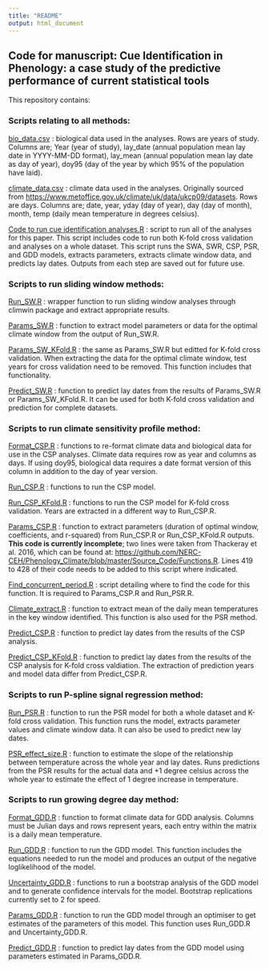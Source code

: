 ```yaml
---
title: "README"
output: html_document
---
```


## Code for manuscript: Cue Identification in Phenology: a case study of the predictive performance of current statistical tools

This repository contains:

### Scripts relating to all methods:

[bio_data.csv](https://github.com/emilygsimmonds/Cue_Identification/blob/master/bio_data.csv) : biological data used in the analyses. Rows are years of study. Columns are; Year (year of study), lay_date (annual population mean lay date in YYYY-MM-DD format), lay_mean (annual population mean lay date as day of year), doy95 (day of the year by which 95% of the population have laid).

[climate_data.csv](https://github.com/emilygsimmonds/Cue_Identification/blob/master/climate_data.csv) : climate data used in the analyses. Originally sourced from https://www.metoffice.gov.uk/climate/uk/data/ukcp09/datasets. Rows are days. Columns are; date, year, yday (day of year), day (day of month), month, temp (daily mean temperature in degrees celsius). 

[Code to run cue identification analyses.R](https://github.com/emilygsimmonds/Cue_Identification/blob/master/Code%20to%20run%20cue%20identification%20analyses.R) : script to run all of the analyses for this paper. This script includes code to run both K-fold cross validation and analyses on a whole dataset. This script runs the SWA, SWR, CSP, PSR, and GDD models, extracts parameters, extracts climate window data, and predicts lay dates. Outputs from each step are saved out for future use. 

### Scripts to run sliding window methods:

[Run_SW.R](https://github.com/emilygsimmonds/Cue_Identification/blob/master/Run_SW.R) : wrapper function to run sliding window analyses through climwin package and extract appropriate results.

[Params_SW.R](https://github.com/emilygsimmonds/Cue_Identification/blob/master/Params_SW.R) : function to extract model parameters or data for the optimal climate window from the output of Run_SW.R.

[Params_SW_KFold.R](https://github.com/emilygsimmonds/Cue_Identification/blob/master/Params_SW_KFold.R) : the same as Params_SW.R but editted for K-fold cross validation. When extracting the data for the optimal climate window, test years for cross validation need to be removed. This function includes that functionality.

[Predict_SW.R](https://github.com/emilygsimmonds/Cue_Identification/blob/master/Predict_SW.R) : function to predict lay dates from the results of Params_SW.R or Params_SW_KFold.R. It can be used for both K-fold cross validation and prediction for complete datasets.

### Scripts to run climate sensitivity profile method:

[Format_CSP.R](https://github.com/emilygsimmonds/Cue_Identification/blob/master/Format_CSP.R) : functions to re-format climate data and biological data for use in the CSP analyses. Climate data requires row as year and columns as days. If using doy95, biological data requires a date format version of this column in addition to the day of year version.

[Run_CSP.R](https://github.com/emilygsimmonds/Cue_Identification/blob/master/Run_CSP.R) : functions to run the CSP model.

[Run_CSP_KFold.R](https://github.com/emilygsimmonds/Cue_Identification/blob/master/Run_CSP_KFold.R) : functions to run the CSP model for K-fold cross validation. Years are extracted in a different way to Run_CSP.R.

[Params_CSP.R](https://github.com/emilygsimmonds/Cue_Identification/blob/master/Params_CSP.R) : function to extract parameters (duration of optimal window, coefficients, and r-squared) from Run_CSP.R or Run_CSP_KFold.R outputs. **This code is currently incomplete**; two lines were taken from Thackeray et al. 2016, which can be found at: https://github.com/NERC-CEH/Phenology_Climate/blob/master/Source_Code/Functions.R. Lines 419 to 428 of their code needs to be added to this script where indicated.

[Find_concurrent_period.R](https://github.com/emilygsimmonds/Cue_Identification/blob/master/Find_concurrent_period.R) : script detailing where to find the code for this function. It is required to Params_CSP.R and Run_PSR.R.

[Climate_extract.R](https://github.com/emilygsimmonds/Cue_Identification/blob/master/Climate_extract.R) : function to extract mean of the daily mean temperatures in the key window identified. This function is also used for the PSR method.

[Predict_CSP.R](https://github.com/emilygsimmonds/Cue_Identification/blob/master/Predict_CSP.R) : function to predict lay dates from the results of the CSP analysis.

[Predict_CSP_KFold.R](https://github.com/emilygsimmonds/Cue_Identification/blob/master/Predict_CSP_KFold.R) : function to predict lay dates from the results of the CSP analysis for K-fold cross valdiation. The extraction of prediction years and model data differ from Predict_CSP.R.

### Scripts to run P-spline signal regression method:

[Run_PSR.R](https://github.com/emilygsimmonds/Cue_Identification/blob/master/run_PSR.R) : function to run the PSR model for both a whole dataset and K-fold cross validation. This function runs the model, extracts parameter values and climate window data. It can also be used to predict new lay dates.

[PSR_effect_size.R](https://github.com/emilygsimmonds/Cue_Identification/blob/master/PSR_effect_size.R) : function to estimate the slope of the relationship between temperature across the whole year and lay dates. Runs predictions from the PSR results for the actual data and +1 degree celsius across the whole year to estimate the effect of 1 degree increase in temperature.

### Scripts to run growing degree day method:

[Format_GDD.R](https://github.com/emilygsimmonds/Cue_Identification/blob/master/Format_GDD.R) : function to format climate data for GDD analysis. Columns must be Julian days and rows represent years, each entry within the matrix is a daily mean temperature.

[Run_GDD.R](https://github.com/emilygsimmonds/Cue_Identification/blob/master/Run_GDD.R) : function to run the GDD model. This function includes the equations needed to run the model and produces an output of the negative loglikelihood of the model.

[Uncertainty_GDD.R](https://github.com/emilygsimmonds/Cue_Identification/blob/master/Uncertainty_GDD.R) : functions to run a bootstrap analysis of the GDD model and to generate confidence intervals for the model. Bootstrap replications currently set to 2 for speed.

[Params_GDD.R](https://github.com/emilygsimmonds/Cue_Identification/blob/master/Params_GDD.R) : function to run the GDD model through an optimiser to get estimates of the parameters of this model. This function uses Run_GDD.R and Uncertainty_GDD.R.

[Predict_GDD.R](https://github.com/emilygsimmonds/Cue_Identification/blob/master/Predict_GDD.R) : function to predict lay dates from the GDD model using parameters estimated in Params_GDD.R.




